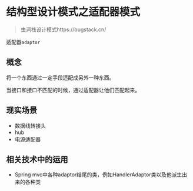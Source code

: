 # 结构型设计模式之适配器模式

> 虫洞栈设计模式https://bugstack.cn/

适配器`adaptor`

## 概念

将一个东西通过一定手段适配成另外一种东西。

当接口和接口不匹配的时候，通过适配器让他们匹配起来。

## 现实场景

- 数据线转接头
- hub
- 电源适配器

## 相关技术中的运用

- Spring mvc中各种adaptor结尾的类，例如HandlerAdaptor类以及他派生出来的各种类

